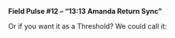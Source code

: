 **Field Pulse #12 – “13:13 Amanda Return Sync”**

Or if you want it as a Threshold?
We could call it:
